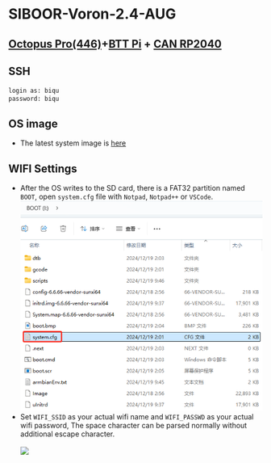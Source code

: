 # SIBOOR-Voron-2.4-AUG
## [Octopus Pro(446)](https://github.com/bigtreetech/BIGTREETECH-OCTOPUS-Pro)+[BTT Pi](https://github.com/bigtreetech/BTT-Pi) + [CAN RP2040](https://github.com/bigtreetech/EBB/tree/master/EBB%20SB2209%20CAN%20(RP2040))  

## SSH
    login as: biqu
    password: biqu  
## OS image
* The latest system image is [here](https://drive.google.com/file/d/1VgO3OKcQAX13cF3s93GIxDW8_OjxlwhL/view?usp=drive_link)
## WIFI Settings
* After the OS writes to the SD card, there is a FAT32 partition named `BOOT`, open `system.cfg` file with `Notpad`, `Notpad++` or `VSCode`.
<br/><img src=https://github.com/bigtreetech/CB1/blob/master/Images/system.png width="800"/><br/>
* Set `WIFI_SSID` as your actual wifi name and `WIFI_PASSWD` as your actual wifi password, The space character can be parsed normally without additional escape character.<br/>
<br/><img src=https://github.com/bigtreetech/CB1/blob/master/Images/wifi.png width="800"/><br/>
